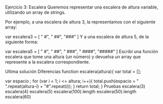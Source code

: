 Ejercicio 3: Escalera
Queremos representar una escalera de altura variable, utilizando un array de strings.

Por ejemplo, a una escalera de altura 3, la representamos con el siguiente array:

var escalera3 = [
  "  #",
  " ##",
  "###"
]
Y a una escalera de altura 5, de la siguiente forma:

var escalera5 = [
  "    #",
  "   ##",
  "  ###",
  " ####",
  "#####"
]
Escribí una función escalera que tome una altura (un número) y devuelva un array que represente a la escalera correspondiente.

 Ultima solución
 Diferencias
function escalera(altura){
  var total = [];

 var espacio ;
  for (var i = 1; i <= altura; i++){
    total.push(espacio = " ".repeat(altura-i) + "#".repeat(i));
  }
  return total;
}
Pruebas
escalera(3)
escalera(4)
escalera(5)
escalera(100).length
escalera(50).length
escalera(60)